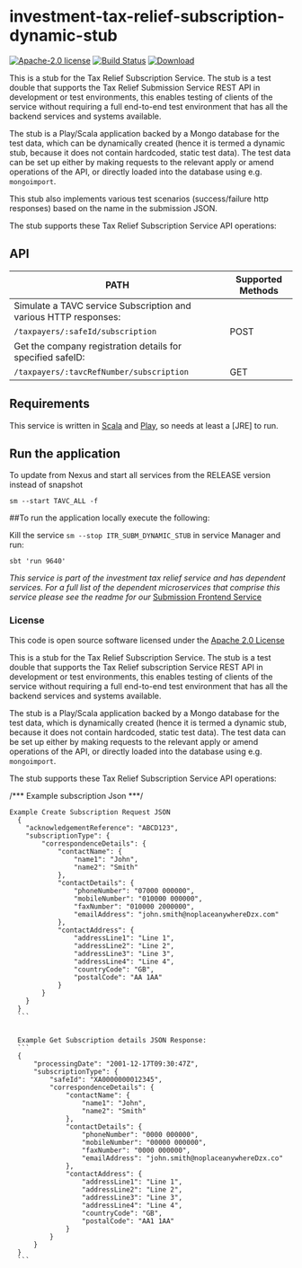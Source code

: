 # investment-tax-relief-subscription-dynamic-stub

[![Apache-2.0 license](http://img.shields.io/badge/license-Apache-brightgreen.svg)](http://www.apache.org/licenses/LICENSE-2.0.html) [![Build Status](https://travis-ci.org/hmrc/investment-tax-relief-subscription-dynamic-stub.svg?branch=master)](https://travis-ci.org/hmrc/investment-tax-relief-subscription-dynamic-stub) [ ![Download](https://api.bintray.com/packages/hmrc/releases/investment-tax-relief-subscription-dynamic-stub/images/download.svg) ](https://bintray.com/hmrc/releases/investment-tax-relief-subscription-dynamic-stub/_latestVersion)

This is a stub for the Tax Relief Subscription Service. The stub is a test double that supports the Tax Relief Submission Service REST API in development or test environments, this enables testing of clients of the service without requiring a full end-to-end test environment that has all the backend services and systems available.

The stub is a Play/Scala application backed by a Mongo database for the test data, which can be dynamically created (hence it is termed a dynamic stub, because it does not contain hardcoded, static test data). The test data can be set up either by making requests to the relevant apply or amend operations of the API, or directly loaded into the database using e.g. `mongoimport`. 

This stub also implements various test scenarios (success/failure http responses) based on the name in the submission JSON.

The stub supports these Tax Relief Subscription Service API operations:

API
----

| PATH | Supported Methods |
|------|-------------------|
|Simulate a TAVC service Subscription and various HTTP responses: |
|```/taxpayers/:safeId/subscription``` | POST |
|Get the company registration details for specified safeID:|
|```/taxpayers/:tavcRefNumber/subscription``` | GET |

   
Requirements
------------

This service is written in [Scala](http://www.scala-lang.org/) and [Play](http://playframework.com/), so needs at least a [JRE] to run.


## Run the application


To update from Nexus and start all services from the RELEASE version instead of snapshot

```
sm --start TAVC_ALL -f
```

 
##To run the application locally execute the following:


Kill the service ```sm --stop ITR_SUBM_DYNAMIC_STUB``` in service Manager and run:
```
sbt 'run 9640' 
```
*This service is part of the investment tax relief service and has dependent services.*
*For a full list of the dependent microservices that comprise this service please see the readme for our* [Submission Frontend Service](https://github.com/hmrc/investment-tax-relief-submission-frontend/)


### License

This code is open source software licensed under the [Apache 2.0 License]("http://www.apache.org/licenses/LICENSE-2.0.html")

This is a stub for the Tax Relief Subscription Service. The stub is a test double that supports the Tax Relief subscription Service REST API in development or test environments, this enables testing of clients of the service without requiring a full end-to-end test environment that has all the backend services and systems available.

The stub is a Play/Scala application backed by a Mongo database for the test data, which is dynamically created (hence it is termed a dynamic stub, because it does not contain hardcoded, static test data). The test data can be set up either by making requests to the relevant apply or amend operations of the API, or directly loaded into the database using e.g. `mongoimport`. 

The stub supports these Tax Relief Subscription Service API operations:



/*** Example subscription Json ***/
````
Example Create Subscription Request JSON 
  {
  	"acknowledgementReference": "ABCD123",
  	"subscriptionType": {
  		"correspondenceDetails": {
  			"contactName": {
  				"name1": "John",
  				"name2": "Smith"
  			},
  			"contactDetails": {
  				"phoneNumber": "07000 000000",
  				"mobileNumber": "010000 000000",
  				"faxNumber": "010000 2000000",
  				"emailAddress": "john.smith@noplaceanywhereDzx.com"
  			},
  			"contactAddress": {
  				"addressLine1": "Line 1",
  				"addressLine2": "Line 2",
  				"addressLine3": "Line 3",
  				"addressLine4": "Line 4",
  				"countryCode": "GB",
  				"postalCode": "AA 1AA"
  			}
  		}
  	}
  }
  ```
  
  
  Example Get Subscription details JSON Response:
  ```
  {
      "processingDate": "2001-12-17T09:30:47Z",
      "subscriptionType": {
          "safeId": "XA0000000012345",
          "correspondenceDetails": {
              "contactName": {
                  "name1": "John",
                  "name2": "Smith"
              },
              "contactDetails": {
                  "phoneNumber": "0000 000000",
                  "mobileNumber": "00000 000000",
                  "faxNumber": "0000 000000",
                  "emailAddress": "john.smith@noplaceanywhereDzx.co"
              },
              "contactAddress": {
                  "addressLine1": "Line 1",
                  "addressLine2": "Line 2",
                  "addressLine3": "Line 3",
                  "addressLine4": "Line 4",
                  "countryCode": "GB",
                  "postalCode": "AA1 1AA"
              }
          }
      }
  }
  ```
